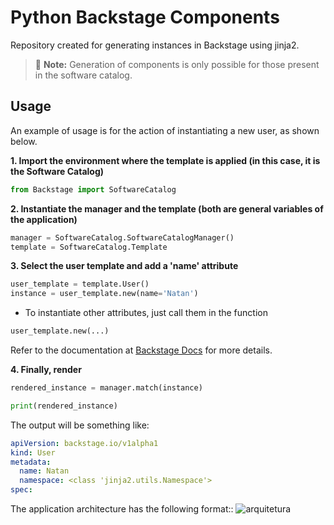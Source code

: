 # Python Backstage Components

Repository created for generating instances in Backstage using jinja2.

> :memo: **Note:** Generation of components is only possible for those present in the software catalog.


## Usage

An example of usage is for the action of instantiating a new user, as shown below.

**1. Import the environment where the template is applied (in this case, it is the Software Catalog)**

```python
from Backstage import SoftwareCatalog
```
**2. Instantiate the manager and the template (both are general variables of the application)**

```python
manager = SoftwareCatalog.SoftwareCatalogManager()
template = SoftwareCatalog.Template
```

**3. Select the user template and add a 'name' attribute**

```python 
user_template = template.User()
instance = user_template.new(name='Natan')
```

* To instantiate other attributes, just call them in the function
```python 
user_template.new(...)
```
Refer to the documentation at [Backstage Docs](https://backstage.io/docs/features/software-catalog/descriptor-format) for more details.

**4. Finally, render**

```python 
rendered_instance = manager.match(instance)

print(rendered_instance)
```

The output will be something like:

```yaml
apiVersion: backstage.io/v1alpha1
kind: User
metadata:
  name: Natan
  namespace: <class 'jinja2.utils.Namespace'>
spec:
```

The application architecture has the following format::
![arquitetura](https://drive.google.com/uc?id=1lyjfQvPkVSy7uObrcS82H8YJJZYUTt78)